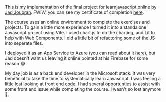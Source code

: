This is my implementation of the final project for learnjavascript.online by [Jad Joubran](https://jadjoubran.io/). FWIW, you can see my certificate of completion [here](https://res.cloudinary.com/dbfn5lnvx/image/authenticated/s--GQs4wBFL--/v1737489984/certificates/javascript/chadpeters-5418.pdf).

The course uses an online environment to complete the exercises and projects. To gain a little more experience I turned it into a standalone Javascript project using Vite. I used chart.js to do the charting, and Lit to help with Web Components. I did a little bit of refactoring some of the JS into seperate files. 

I deployed it as an App Service to Azure (you can read about it [here](https://chadpeters.dev/blog/deploy-nodejs-to-azure)), but Jad doesn't want us leaving it online pointed at his Firebase for some reason 😂. 

My day job is as a back end developer in the Microsoft stack. It was very beneficial to take the time to systematically learn Javascript. I was feeling a little lost looking at front end code. I had several opportunties to assist with some front end issue while completing the course. I wasn't so lost anymore 🎉.